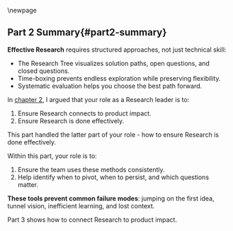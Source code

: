 \newpage
## Part 2 Summary{#part2-summary}

**Effective Research** requires structured approaches, not just technical skill:
- The Research Tree visualizes solution paths, open questions, and closed questions.
- Time-boxing prevents endless exploration while preserving flexibility.
- Systematic evaluation helps you choose the best path forward.

In [chapter 2](#research-and-development), I argued that your role as a Research leader is to:
1. Ensure Research connects to product impact.
2. Ensure Research is done effectively.

This part handled the latter part of your role - how to ensure Research is done effectively.

Within this part, your role is to:
1. Ensure the team uses these methods consistently.
2. Help identify when to pivot, when to persist, and which questions matter.

**These tools prevent common failure modes**: jumping on the first idea, tunnel vision, inefficient learning, and lost context.

Part 3 shows how to connect Research to product impact.